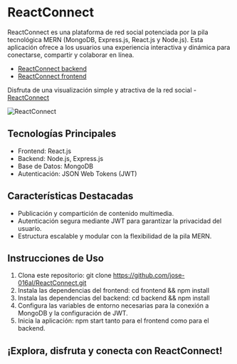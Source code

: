 # ReactConnect

ReactConnect es una plataforma de red social potenciada por la pila tecnológica MERN (MongoDB, Express.js, React.js y Node.js). Esta aplicación ofrece a los usuarios una experiencia interactiva y dinámica para conectarse, compartir y colaborar en línea.

- [ReactConnect backend](https://github.com/jose-016al/RC-backend)
- [ReactConnect frontend](https://github.com/jose-016al/RC-frontend)

Disfruta de una visualización simple y atractiva de la red social - [ReactConnect](https://reactconnect.onrender.com/social)

![ReactConnect](https://github.com/jose-016al/RC-frontend/blob/master/src/assets/img/reactconnect.gif)

## Tecnologías Principales

- Frontend: React.js
- Backend: Node.js, Express.js
- Base de Datos: MongoDB
- Autenticación: JSON Web Tokens (JWT)

## Características Destacadas

- Publicación y compartición de contenido multimedia.
- Autenticación segura mediante JWT para garantizar la privacidad del usuario.
- Estructura escalable y modular con la flexibilidad de la pila MERN.

## Instrucciones de Uso

1. Clona este repositorio: git clone https://github.com/jose-016al/ReactConnect.git
2. Instala las dependencias del frontend: cd frontend && npm install
3. Instala las dependencias del backend: cd backend && npm install
3. Configura las variables de entorno necesarias para la conexión a MongoDB y la configuración de JWT.
4. Inicia la aplicación: npm start tanto para el frontend como para el backend.

## ¡Explora, disfruta y conecta con ReactConnect!
